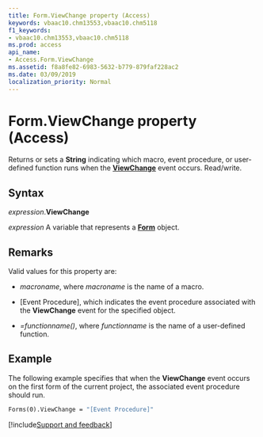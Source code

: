 ```yaml
---
title: Form.ViewChange property (Access)
keywords: vbaac10.chm13553,vbaac10.chm5118
f1_keywords:
- vbaac10.chm13553,vbaac10.chm5118
ms.prod: access
api_name:
- Access.Form.ViewChange
ms.assetid: f8a8fe82-6983-5632-b779-879faf228ac2
ms.date: 03/09/2019
localization_priority: Normal
---
```



# Form.ViewChange property (Access)

Returns or sets a **String** indicating which macro, event procedure, or user-defined function runs when the **[ViewChange](Access.Form.ViewChange(even).md)** event occurs. Read/write.


## Syntax

_expression_.**ViewChange**

_expression_ A variable that represents a **[Form](Access.Form.md)** object.


## Remarks

Valid values for this property are:

- _macroname_, where _macroname_ is the name of a macro.

- [Event Procedure], which indicates the event procedure associated with the **ViewChange** event for the specified object.

- _=functionname()_, where _functionname_ is the name of a user-defined function.


## Example

The following example specifies that when the **ViewChange** event occurs on the first form of the current project, the associated event procedure should run.


```vb
Forms(0).ViewChange = "[Event Procedure]" 

```




[!include[Support and feedback](~/includes/feedback-boilerplate.md)]